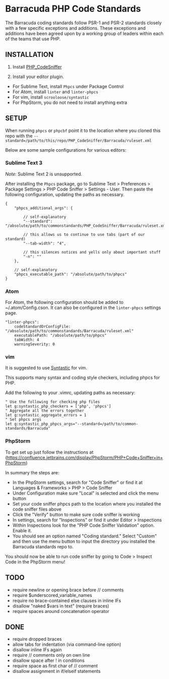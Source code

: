 Barracuda PHP Code Standards
============================

The Barracuda coding standards follow PSR-1 and PSR-2 standards closely with a few specific exceptions and additions.  These exceptions and additions have been agreed upon by a working group of leaders within each of the teams that use PHP.

INSTALLATION
------------

1. Install [PHP_CodeSniffer](https://github.com/squizlabs/PHP_CodeSniffer#installation)

2. Install your editor plugin.
 - For Sublime Text, install `Phpcs` under Package Control
 - For Atom, install `linter` and `linter-phpcs`
 - For vim, install `scrooloose/syntastic`
 - For PhpStorm, you do not need to install anything extra

SETUP
-----

When running `phpcs` or `phpcbf` point it to the location where you cloned this repo with the `--standard=/path/to/this/repo/PHP_CodeSniffer/Barracuda/ruleset.xml`

Below are some sample configurations for various editors:

### Sublime Text 3

*Note*: Sublime Text 2 is unsupported.

After installing the `Phpcs` package, go to Sublime Text > Preferences > Package Settings > PHP Code Sniffer > Settings - User. Then paste the following configuration, updating the paths as necessary.

	{
		"phpcs_additional_args": {

		 	// self-explanatory
			"--standard": "/absolute/path/to/commonstandards/PHP_CodeSniffer/Barracuda/ruleset.xml",

			// this allows us to continue to use tabs (part of our standard)
			"--tab-width": "4",

			// this silences notices and yells only about important stuff
			"-n": ""
		},

		// self-explanatory
		"phpcs_executable_path": "/absolute/path/to/phpcs"
	}

### Atom

For Atom, the following configuration should be added to ~/.atom/Config.cson. It can also be configured in the `linter-phpcs` settings page.

	"linter-phpcs":
	    codeStandardOrConfigFile: "/absolute/path/to/commonstandards/Barracuda/ruleset.xml"
	    executablePath: "/absolute/path/to/phpcs"
	    tabWidth: 4
	    warningSeverity: 0

### vim

It is suggested to use [Syntastic](https://github.com/scrooloose/syntastic) for vim.

This supports many syntax and coding style checkers, including phpcs for PHP.

Add the following to your .vimrc, updating paths as necessary:

	" Use the following for checking php files
	let g:syntastic_php_checkers = ['php', 'phpcs']
	" Aggregate all the errors together
	let g:syntastic_aggregate_errors = 1
	" Set phpcs args
	let g:syntastic_php_phpcs_args="--standard=/path/to/common-standards/Barracuda"

### PhpStorm

To get set up just follow the instructions at (https://confluence.jetbrains.com/display/PhpStorm/PHP+Code+Sniffer+in+PhpStorm)

In summary the steps are:
- In the PhpStorm settings, search for "Code Sniffer" or find it at Languages & Frameworks > PHP > Code Sniffer
- Under Configuration make sure "Local" is selected and click the menu button
- Set your code sniffer phpcs path to the location where you installed the code sniffer files above
- Click the "Verify" button to make sure code sniffer is working
- In settings, search for "Inspections" or find it under Editor > Inspections
- Within Inspections look for the "PHP Code Sniffer Validation" option. Enable it.
- You should see an option named "Coding standard." Select "Custom" and then use the menu button to input the directory you installed the Barracuda standards repo to.

You should now be able to run code sniffer by going to Code > Inspect Code in the PhpStorm menu!

TODO
----
- require newline or opening brace before // comments
- require $underscored_variable_names
- require no brace-contained else clauses in inline IFs
- disallow "naked $vars in text" (require braces)
- require spaces around concatenation operator

DONE
----
- require dropped braces
- allow tabs for indentation (via command-line option)
- disallow inline IFs again
- require // comments only on own line
- disallow space after ! in conditions
- require space as first char of // comment
- disallow assignment in if/elseif statements
